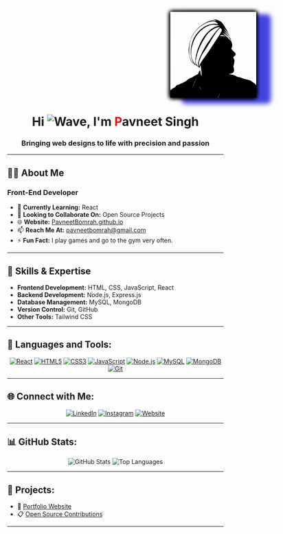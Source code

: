 <a href="#" style="display: flex; justify-content: center; width: 100vw;">
  <img 
    src="https://github.com/PavneetBomrah/PavneetBomrah/blob/main/file_0000000081cc61f79b9a72e984d3ffeb_conversation_id=67f89c79-32f0-8008-ae12-52cefebd6173&message_id=ac49a806-b6e1-4ea4-b493-841f2a1435c7.png?raw=true" 
    alt="Cover Image" 
    width="200" 
    style="box-shadow: 0 0 10px black, 0 0 10px black, 0 0 10px black; filter: drop-shadow(30px 10px 4px #4444dd);" 
  />
</a>

<h1 align="center">Hi <img src="https://raw.githubusercontent.com/MartinHeinz/MartinHeinz/master/wave.gif" width="30px" alt="Wave">, I'm <span style="color:#df1111">P</span>avneet Singh</h1>
<h3 align="center">
Bringing web designs to life with precision and passion</h3> 

---

## 🙋‍♂️ About Me
### Front-End Developer<br/>
- 🌱 **Currently Learning:** React  
- 👯 **Looking to Collaborate On:** Open Source Projects  
- 🌐 **Website:** [PavneetBomrah.github.io](https://PavneetBomrah.github.io)  
- 📫 **Reach Me At:** [pavneetbomrah@gmail.com](mailto:pavneetbomrah@gmail.com)  
- ⚡ **Fun Fact:** I play games and go to the gym very often.  

---

## 💼 Skills & Expertise

- **Frontend Development:** HTML, CSS, JavaScript, React  
- **Backend Development:** Node.js, Express.js  
- **Database Management:** MySQL, MongoDB  
- **Version Control:** Git, GitHub  
- **Other Tools:** Tailwind CSS  

---

## 🚀 Languages and Tools:

<p align="center">
<!--<a href="https://www.python.org" target="_blank"><img src="https://img.icons8.com/color/48/000000/python.png" alt="Python"/></a>-->
<!--<a href="https://www.java.com" target="_blank"><img src="https://img.icons8.com/color/48/000000/java-coffee-cup-logo--v1.png" alt="Java"/></a>-->
<!--<a href="https://getbootstrap.com" target="_blank"><img src="https://img.icons8.com/color/48/000000/bootstrap.png" alt="Bootstrap"/></a>-->
<a href="https://reactjs.org/" target="_blank"><img src="https://img.icons8.com/color/48/000000/react-native.png" alt="React"/></a>
<a href="https://www.w3.org/html/" target="_blank"><img src="https://img.icons8.com/color/48/000000/html-5.png" alt="HTML5"/></a>
<a href="https://www.w3schools.com/css/" target="_blank"><img src="https://img.icons8.com/color/48/000000/css3.png" alt="CSS3"/></a>
<a href="https://developer.mozilla.org/en-US/docs/Web/JavaScript" target="_blank"><img src="https://img.icons8.com/color/48/000000/javascript.png" alt="JavaScript"/></a>
<a href="https://nodejs.org" target="_blank"><img src="https://img.icons8.com/color/48/000000/nodejs.png" alt="Node.js"/></a>
<a href="https://dev.mysql.com/doc/" target="_blank"><img src="https://img.icons8.com/fluency/48/000000/mysql-logo.png" alt="MySQL"/></a>
<a href="https://docs.mongodb.com" target="_blank"><img src="https://img.icons8.com/color/48/000000/mongodb.png" alt="MongoDB"/></a>
<!--<a href="https://wordpress.org" target="_blank"><img src="https://img.icons8.com/color/48/000000/wordpress.png" alt="WordPress"/></a>-->
<!--<a href="https://www.opencart.com" target="_blank"><img src="https://img.icons8.com/ios-filled/50/000000/opencart.png" alt="OpenCart"/></a>-->
<a href="https://git-scm.com/" target="_blank"><img src="https://img.icons8.com/color/48/000000/git.png" alt="Git"/></a>
</p>

---

## 🌐 Connect with Me:

<p align="center">
    <a href="https://www.linkedin.com/in/pavneetbomrah/" target="_blank"><img src="https://img.icons8.com/fluent/48/000000/linkedin.png" alt="LinkedIn"/></a>
    <a href="https://www.instagram.com/pavneet_bomrah/" target="_blank"><img src="https://img.icons8.com/fluent/48/000000/instagram-new.png" alt="Instagram"/></a>
    <a href="https://PavneetBomrah.github.io" target="_blank"><img src="https://img.icons8.com/color/48/000000/domain.png" alt="Website"/></a>
</p>

---

## 📊 GitHub Stats:

<p align="center">
    <img src="https://github-readme-stats.vercel.app/api?username=PavneetBomrah&show_icons=true&theme=radical" alt="GitHub Stats" height="150"/>
    <img src="https://github-readme-stats.vercel.app/api/top-langs/?username=PavneetBomrah&layout=compact&theme=radical" alt="Top Languages" height="150"/>
</p>

---

## 📌 Projects:

- 🔗 [Portfolio Website](https://PavneetBomrah.github.io)  
- 📋 [Open Source Contributions](https://github.com/PavneetBomrah?tab=repositories&q=Project-&type=&language=&sort=)  

---
